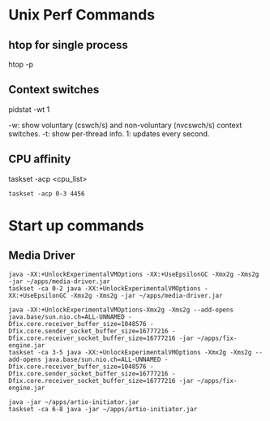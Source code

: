 # Unix Perf Commands

## htop for single process
htop -p <pid>

## Context switches

pidstat -wt 1

-w: show voluntary (cswch/s) and non-voluntary (nvcswch/s) context switches.
-t: show per-thread info.
1: updates every second.

## CPU affinity

taskset -acp <cpu_list> <pid>

```shell
taskset -acp 0-3 4456
```

# Start up commands

## Media Driver

```shell
java -XX:+UnlockExperimentalVMOptions -XX:+UseEpsilonGC -Xmx2g -Xms2g -jar ~/apps/media-driver.jar
taskset -ca 0-2 java -XX:+UnlockExperimentalVMOptions -XX:+UseEpsilonGC -Xmx2g -Xms2g -jar ~/apps/media-driver.jar
```

```shell
java -XX:+UnlockExperimentalVMOptions-Xmx2g -Xms2g --add-opens java.base/sun.nio.ch=ALL-UNNAMED -Dfix.core.receiver_buffer_size=1048576 -Dfix.core.sender_socket_buffer_size=16777216 -Dfix.core.receiver_socket_buffer_size=16777216 -jar ~/apps/fix-engine.jar
taskset -ca 3-5 java -XX:+UnlockExperimentalVMOptions -Xmx2g -Xms2g --add-opens java.base/sun.nio.ch=ALL-UNNAMED -Dfix.core.receiver_buffer_size=1048576 -Dfix.core.sender_socket_buffer_size=16777216 -Dfix.core.receiver_socket_buffer_size=16777216 -jar ~/apps/fix-engine.jar
```

```shell
java -jar ~/apps/artio-initiator.jar
taskset -ca 6-8 java -jar ~/apps/artio-initiator.jar
```


 


